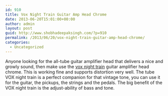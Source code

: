 ```yaml
---
id: 910
title: Vox Night Train Guitar Amp Head Chrome
date: 2013-06-20T15:01:00+00:00
author: admin
layout: post
guid: http://www.shobhadeepaksingh.com/?p=910
permalink: /2013/06/20/vox-night-train-guitar-amp-head-chrome/
categories:
  - Uncategorized
---
```

Anyone looking for the all-tube guitar amplifier head that delivers a nice and growly sound, then make use the [vox night train](http://www.guitarcenter.com/Vox-Night-Train-NT15H-15W-Guitar-Amp-Head-105310015-i1446398.gc) guitar amplifier head chrome. This is working fine and supports distortion very well. The tube VOX night train is a perfect companion for that vintage tone, you can use it for the guitar, the pickups, the strings and the pedals. The big benefit of the VOX night train is the adjust-ability of bass and tone.
